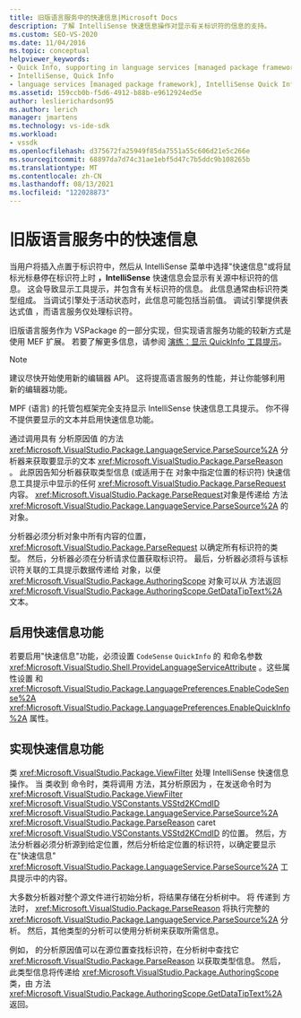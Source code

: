 ```yaml
---
title: 旧版语言服务中的快速信息|Microsoft Docs
description: 了解 IntelliSense 快速信息操作对显示有关标识符的信息的支持。
ms.custom: SEO-VS-2020
ms.date: 11/04/2016
ms.topic: conceptual
helpviewer_keywords:
- Quick Info, supporting in language services [managed package framework]
- IntelliSense, Quick Info
- language services [managed package framework], IntelliSense Quick Info
ms.assetid: 159ccb0b-f5d6-4912-b88b-e9612924ed5e
author: leslierichardson95
ms.author: lerich
manager: jmartens
ms.technology: vs-ide-sdk
ms.workload:
- vssdk
ms.openlocfilehash: d375672fa25949f85da7551a55c606d21e5c266e
ms.sourcegitcommit: 68897da7d74c31ae1ebf5d47c7b5ddc9b108265b
ms.translationtype: MT
ms.contentlocale: zh-CN
ms.lasthandoff: 08/13/2021
ms.locfileid: "122028873"
---
```

# <a name="quick-info-in-a-legacy-language-service"></a>旧版语言服务中的快速信息
当用户将插入点置于标识符中，然后从 IntelliSense 菜单中选择"快速信息"或将鼠标光标悬停在标识符上时 **，IntelliSense** 快速信息会显示有关源中标识符的信息。 这会导致显示工具提示，并包含有关标识符的信息。 此信息通常由标识符类型组成。 当调试引擎处于活动状态时，此信息可能包括当前值。 调试引擎提供表达式值 ，而语言服务仅处理标识符。

 旧版语言服务作为 VSPackage 的一部分实现，但实现语言服务功能的较新方式是使用 MEF 扩展。 若要了解更多信息，请参阅 [演练：显示 QuickInfo 工具提示](../../extensibility/walkthrough-displaying-quickinfo-tooltips.md)。

> [!NOTE]
> 建议尽快开始使用新的编辑器 API。 这将提高语言服务的性能，并让你能够利用新的编辑器功能。

 MPF (语言) 的托管包框架完全支持显示 IntelliSense 快速信息工具提示。 你不得不提供要显示的文本并启用快速信息功能。

 通过调用具有 分析原因值 的方法 <xref:Microsoft.VisualStudio.Package.LanguageService.ParseSource%2A> 分析器来获取要显示的文本 <xref:Microsoft.VisualStudio.Package.ParseReason> 。 此原因告知分析器获取类型信息 (或适用于在 对象中指定位置的标识符) 快速信息工具提示中显示的任何 <xref:Microsoft.VisualStudio.Package.ParseRequest> 内容。 <xref:Microsoft.VisualStudio.Package.ParseRequest>对象是传递给 方法 <xref:Microsoft.VisualStudio.Package.LanguageService.ParseSource%2A> 的对象。

 分析器必须分析对象中所有内容的位置， <xref:Microsoft.VisualStudio.Package.ParseRequest> 以确定所有标识符的类型。 然后，分析器必须在分析请求位置获取标识符。 最后，分析器必须将与该标识符关联的工具提示数据传递给 对象，以便 <xref:Microsoft.VisualStudio.Package.AuthoringScope> 对象可以从 方法返回 <xref:Microsoft.VisualStudio.Package.AuthoringScope.GetDataTipText%2A> 文本。

## <a name="enabling-the-quick-info-feature"></a>启用快速信息功能
 若要启用"快速信息"功能，必须设置 `CodeSense` `QuickInfo` 的 和命名参数 <xref:Microsoft.VisualStudio.Shell.ProvideLanguageServiceAttribute> 。这些属性设置 和 <xref:Microsoft.VisualStudio.Package.LanguagePreferences.EnableCodeSense%2A> <xref:Microsoft.VisualStudio.Package.LanguagePreferences.EnableQuickInfo%2A> 属性。

## <a name="implementing-the-quick-info-feature"></a>实现快速信息功能
 类 <xref:Microsoft.VisualStudio.Package.ViewFilter> 处理 IntelliSense 快速信息操作。 当 类收到 命令时，类将调用 方法，其分析原因为 ，在发送命令时为 <xref:Microsoft.VisualStudio.Package.ViewFilter> <xref:Microsoft.VisualStudio.VSConstants.VSStd2KCmdID> <xref:Microsoft.VisualStudio.Package.LanguageService.ParseSource%2A> <xref:Microsoft.VisualStudio.Package.ParseReason> caret <xref:Microsoft.VisualStudio.VSConstants.VSStd2KCmdID> 的位置。 然后，方法分析器必须分析源到给定位置，然后分析给定位置的标识符，以确定要显示在"快速信息" <xref:Microsoft.VisualStudio.Package.LanguageService.ParseSource%2A> 工具提示中的内容。

 大多数分析器对整个源文件进行初始分析，将结果存储在分析树中。 将 传递到 方法时， <xref:Microsoft.VisualStudio.Package.ParseReason> 将执行完整的 <xref:Microsoft.VisualStudio.Package.LanguageService.ParseSource%2A> 分析。 然后，其他类型的分析可以使用分析树来获取所需信息。

 例如， 的分析原因值可以在源位置查找标识符，在分析树中查找它 <xref:Microsoft.VisualStudio.Package.ParseReason> 以获取类型信息。 然后，此类型信息将传递给 <xref:Microsoft.VisualStudio.Package.AuthoringScope> 类，由 方法 <xref:Microsoft.VisualStudio.Package.AuthoringScope.GetDataTipText%2A> 返回。
